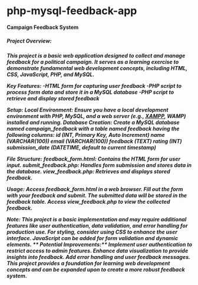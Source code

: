 # php-mysql-feedback-app

**Campaign Feedback System**
<h5>Project Overview:<h5>
This project is a basic web application designed to collect and manage feedback for a political campaign. It serves as a learning exercise to demonstrate fundamental web development concepts, including HTML, CSS, JavaScript, PHP, and MySQL.


**Key Features:**
-HTML form for capturing user feedback
-PHP script to process form data and store it in a MySQL database
-PHP script to retrieve and display stored feedback


**Setup:**
**Local Environment:** Ensure you have a local development environment with PHP, MySQL, and a web server (e.g., [XAMPP](https://www.apachefriends.org/download.html), WAMP) installed and running.
**Database Creation:** Create a MySQL database named campaign_feedback with a table named feedback having the following columns:
id (INT, Primary Key, Auto Increment)
name (VARCHAR(100))
email (VARCHAR(100))
feedback (TEXT)
rating (INT)
submission_date (DATETIME, default to current timestamp)

**File Structure:**
feedback_form.html: Contains the HTML form for user input.
submit_feedback.php: Handles form submission and stores data in the database.
view_feedback.php: Retrieves and displays stored feedback.

**Usage:**
Access feedback_form.html in a web browser.
Fill out the form with your feedback and submit.
The submitted data will be stored in the feedback table.
Access view_feedback.php to view the collected feedback.

**Note:**
_This project is a basic implementation and may require additional features like user authentication, data validation, and error handling for production use.
For styling, consider using CSS to enhance the user interface.
JavaScript can be added for form validation and dynamic elements._
**
Potential Improvements:**
_Implement user authentication to restrict access to admin features.
Enhance data visualization to provide insights into feedback.
Add error handling and user feedback messages.
This project provides a foundation for learning web development concepts and can be expanded upon to create a more robust feedback system._
